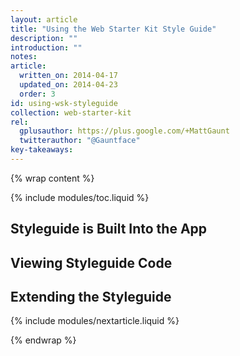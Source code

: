 ```yaml
---
layout: article
title: "Using the Web Starter Kit Style Guide"
description: ""
introduction: ""
notes:
article:
  written_on: 2014-04-17
  updated_on: 2014-04-23
  order: 3
id: using-wsk-styleguide
collection: web-starter-kit
rel:
  gplusauthor: https://plus.google.com/+MattGaunt
  twitterauthor: "@Gauntface"
key-takeaways:
---
```


{% wrap content %}

{% include modules/toc.liquid %}

## Styleguide is Built Into the App

## Viewing Styleguide Code

## Extending the Styleguide

{% include modules/nextarticle.liquid %}

{% endwrap %}
